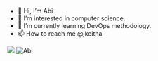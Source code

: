 - 👋 Hi, I’m Abi
- 👀 I’m interested in computer science.
- 🌱 I’m currently learning DevOps methodology.
- 📫 How to reach me @jkeitha

![](https://komarev.com/ghpvc/?username=jkeitha)
<img src=" https://komarev.com/ghpvc/?username=jkeitha " alt="Abi" />
<!---
jkeitha/jkeitha is a ✨ special ✨ repository because its `README.md` (this file) appears on your GitHub profile.
You can click the Preview link to take a look at your changes.
--->
